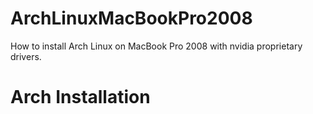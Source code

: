 # ArchLinuxMacBookPro2008
How to install Arch Linux on MacBook Pro 2008 with nvidia proprietary drivers.

# Arch Installation
